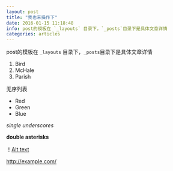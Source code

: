 ```yaml
---
layout: post
title: "我也来操作下"
date: 2016-01-15 11:18:48 
info: post的模板在 `_layouts` 目录下，`_posts`目录下是具体文章详情
categories: articles
---
```

post的模板在 `_layouts` 目录下，`_posts`目录下是具体文章详情



1.  Bird
1.  McHale
1.  Parish

无序列表

+   Red
+   Green
+   Blue

_single underscores_

**double asterisks**

！[Alt text](/path/to/img.jpg)

<http://example.com/>

